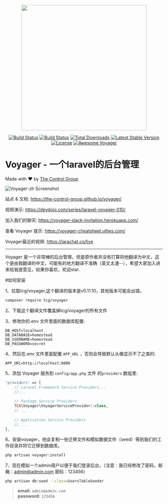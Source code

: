 <p align="center"><a href="https://the-control-group.github.io/voyager/" target="_blank"><img width="400" src="https://s3.amazonaws.com/thecontrolgroup/voyager.png"></a></p>

<p align="center">
<a href="https://travis-ci.org/the-control-group/voyager"><img src="https://travis-ci.org/the-control-group/voyager.svg?branch=master" alt="Build Status"></a>
<a href="https://styleci.io/repos/72069409/shield?style=flat"><img src="https://styleci.io/repos/72069409/shield?style=flat" alt="Build Status"></a>
<a href="https://packagist.org/packages/tcg/voyager"><img src="https://poser.pugx.org/tcg/voyager/downloads.svg?format=flat" alt="Total Downloads"></a>
<a href="https://packagist.org/packages/tcg/voyager"><img src="https://poser.pugx.org/tcg/voyager/v/stable.svg?format=flat" alt="Latest Stable Version"></a>
<a href="https://packagist.org/packages/tcg/voyager"><img src="https://poser.pugx.org/tcg/voyager/license.svg?format=flat" alt="License"></a>
<a href="https://github.com/larapack/awesome-voyager"><img src="https://cdn.rawgit.com/sindresorhus/awesome/d7305f38d29fed78fa85652e3a63e154dd8e8829/media/badge.svg" alt="Awesome Voyager"></a>
</p>

# **V**oyager - 一个laravel的后台管理
Made with ❤️ by [The Control Group](https://www.thecontrolgroup.com)


![Voyager-zh Screenshot](http://xusenlin.com/usr/uploads/2017/05/3411382474.jpg)

站点 & 文档: https://the-control-group.github.io/voyager/

视频演示: https://devdojo.com/series/laravel-voyager-010/

加入我们的聊天: https://voyager-slack-invitation.herokuapp.com/

查看 Voyager 提示: https://voyager-cheatsheet.ulties.com/

Voyager最近的视频: https://larachat.co/live

<hr>
Voyager 是一个非常棒的后台管理，但是原作者并没有打算将他翻译为中文，这个是由我翻译的中文，可能有的地方翻译不准确（英文太渣--），希望大家加入进来给我提意见，如果你喜欢，欢迎star.

#如何安装

1、拉取tcg/voyager,这个翻译的版本是v0.11.10，其他版本可能会出错。
```bash
composer require tcg/voyager
```


2、下载这个翻译文件覆盖掉tcg/voyager的所有文件


3、修改你的.env 文件里面的数据库配置:

```
DB_HOST=localhost
DB_DATABASE=homestead
DB_USERNAME=homestead
DB_PASSWORD=secret
```

4、然后在.env 文件里面配置 `APP_URL` ，否则会导致默认头像显示不了之类的:

```
APP_URL=http://localhost:8000
```

5、添加 Voyager 服务到 `config/app.php` 文件 的`providers` 数组里:

```php
'providers' => [
    // Laravel Framework Service Providers...
    //...
    
    // Package Service Providers
    TCG\Voyager\VoyagerServiceProvider::class,
    // ...
    
    // Application Service Providers
    // ...
],
```

6、安装voyager，他会复制一些迁移文件和模拟数据文件（seed）等到我们的工作目录并将它迁移到数据库。

```bash
php artisan voyager:install
```

7、现在模拟一个admin用户以便于我们登录后台，（注意：我已经修改了密码，邮箱：admin@admin.com 密码：123456）

```bash
php artisan db:seed --class=UsersTableSeeder
```


>**email:** `admin@admin.com`   
>**password:** `123456`

